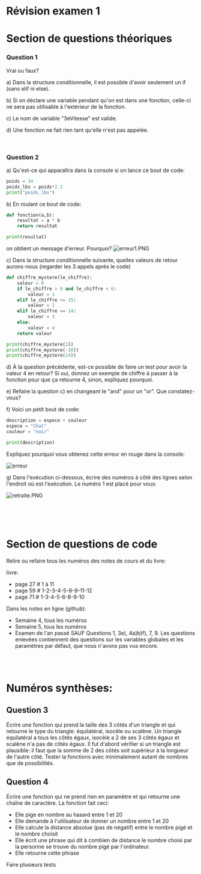 # Révision examen 1


# Section de questions théoriques


### Question 1 

Vrai ou faux?

a) Dans la structure conditionnelle, il est possible d'avoir seulement un if (sans elif ni else).

b) Si on déclare une variable pendant qu'on est dans une fonction, celle-ci ne sera pas utilisable à l'extérieur de la fonction.

c) Le nom de variable "3eVitesse" est valide.

d) Une fonction ne fait rien tant qu'elle n'est pas appelée.


<br>


### Question 2

a) Qu'est-ce qui apparaîtra dans la console si on lance ce bout de code:

```py
poids = 34
poids_lbs = poids*2.2
print("poids_lbs")
```

b) En roulant ce bout de code: 
```py
def fonction(a,b):
    resultat = a * b
    return resultat

print(resultat)

```
on obtient un message d'erreur. Pourquoi?
![erreur1.PNG](img/erreur1.PNG)



c) Dans la structure conditionnelle suivante, quelles valeurs de retour aurons-nous (regarder les 3 appels après le code)
```py
def chiffre_mystere(le_chiffre):
    valeur = 0
    if le_chiffre > 0 and le_chiffre < 6:
        valeur = 1
    elif le_chiffre <= 15:
        valeur = 2
    elif le_chiffre == 14:
        valeur = 3
    else:
        valeur = 4
    return valeur

print(chiffre_mystere(2))
print(chiffre_mystere(-10))
print(chiffre_mystere(14))
```

d) À la question précédente, est-ce possible de faire un test pour avoir la valeur 4 en retour? Si oui, donnez un exemple de chiffre à passer à la fonction pour que ça retourne 4, sinon, expliquez pourquoi.

e) Refaire la question c) en changeant le "and" pour un "or". Que constatez-vous?

f) Voici un petit bout de code:
```py
description = espece + couleur
espece = "Chat"
couleur = "noir"

print(description)
```

Expliquez pourquoi vous obtenez cette erreur en rouge dans la console:

![erreur](img/name_error.png)


g) Dans l'exécution ci-dessous, écrire des numéros à côté des lignes selon l'endroit où est l'exécution. Le numéro 1 est placé pour vous:

![retraite.PNG](img/retraite.PNG)


<br>
<br>
<br>

# Section de questions de code

Relire ou refaire tous les numéros des notes de cours et du livre:

livre:

- page 27 # 1 à 11
- page 59 # 1-2-3-4-5-8-9-11-12
- page 71 # 1-3-4-5-6-8-9-10

Dans les notes en ligne (github): 

- Semaine 4, tous les numéros
- Semaine 5, tous les numéros
- Examen de l'an passé SAUF Questions 1, 3e), 4a)b)f), 7, 9. Les questions enlevées contiennent des questions sur les variables globales et les paramètres par défaut, que nous n'avons pas vus encore.

<br>
<br>

# Numéros synthèses: 

## Question 3

Écrire une fonction qui prend la taille des 3 côtés d'un triangle et qui retourne le type du triangle: équilatéral, isocèle ou scalène. Un triangle équilatéral a tous les côtés égaux, isocèle a 2 de ses 3 côtés égaux et scalène n'a pas de côtés égaux. Il fut d'abord vérifier si un triangle est plausible: il faut que la somme de 2 des côtés soit supérieur à la longueur de l'autre côté. Tester la fonctions avec minimalement autant de nombres que de possibilités.


## Question 4

Écrire une fonction qui ne prend rien en paramètre et qui retourne une chaîne de caractère. La fonction fait ceci:
- Elle pige en nombre au hasard entre 1 et 20
- Elle demande à l'utilisateur de donner un nombre entre 1 et 20
- Elle calcule la distance absolue (pas de négatif) entre le nombre pigé et le nombre choisit
- Elle écrit une phrase qui dit à combien de distance le nombre choisi par la personne se trouve du nombre pigé par l'ordinateur.
- Elle retourne cette phrase

Faire plusieurs tests